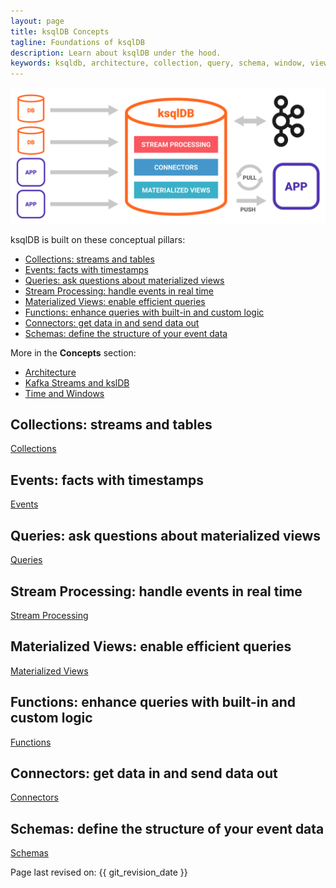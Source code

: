 ```yaml
---
layout: page
title: ksqlDB Concepts
tagline: Foundations of ksqlDB
description: Learn about ksqlDB under the hood.
keywords: ksqldb, architecture, collection, query, schema, window, view
---
```


![Diagram of ksqlDB architecure](../img/ksqldb-architecture.png)

ksqlDB is built on these conceptual pillars:

- [Collections: streams and tables](#collections-streams-and-tables)
- [Events: facts with timestamps](#events-facts-with-timestamps)
- [Queries: ask questions about materialized views](#queries-ask-questions-about-materialized-views)
- [Stream Processing: handle events in real time](#stream-processing-handle-events-in-real-time)
- [Materialized Views: enable efficient queries](#materialized-views-enable-efficient-queries)
- [Functions: enhance queries with built-in and custom logic](#functions-enhance-queries-with-built-in-and-custom-logic)
- [Connectors: get data in and send data out](#connectors-get-data-in-and-send-data-out)
- [Schemas: define the structure of your event data](#schemas-define-the-structure-of-your-event-data)

More in the **Concepts** section:

- [Architecture](ksqldb-architecture.md)
- [Kafka Streams and kslDB](ksqldb-and-kafka-streams.md)
- [Time and Windows](time-and-windows-in-ksqldb-queries.md)

Collections: streams and tables
-------------------------------

[Collections](collections/index.md)

Events: facts with timestamps
-----------------------------

[Events](events.md)

Queries: ask questions about materialized views
-----------------------------------------------

[Queries](queries/index.md)

Stream Processing: handle events in real time
------------------------------------------------

[Stream Processing](stream-processing.md)

Materialized Views: enable efficient queries
--------------------------------------------

[Materialized Views](materialized-views.md)

Functions: enhance queries with built-in and custom logic
---------------------------------------------------------

[Functions](functions.md)

Connectors: get data in and send data out
-----------------------------------------

[Connectors](connectors.md)

Schemas: define the structure of your event data
------------------------------------------------

[Schemas](schemas.md)

Page last revised on: {{ git_revision_date }}
